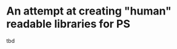 <!-- ********************* -->
# An attempt at creating "human" readable libraries for PS
<!-- ********************* -->

tbd